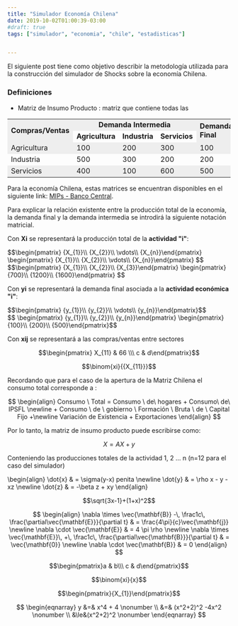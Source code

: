```yaml
---
title: "Simulador Economía Chilena"
date: 2019-10-02T01:00:39-03:00
#draft: true
tags: ["simulador", "economia", "chile", "estadisticas"]


---
```






El siguiente post tiene como objetivo describir la metodología
utilizada para la construcción del simulador de Shocks sobre la economía Chilena.
</p>
<!--more-->




<script type="text/javascript" src="https://cdnjs.cloudflare.com/ajax/libs/mathjax/2.7.1/MathJax.js?config=TeX-AMS-MML_HTMLorMML">
</script>

<h3>Definiciones</h3>

<style>
.zebra-striping tbody tr:nth-child(odd) {
  background: #eee;
}
</style>

<div class="ox-hugo-table zebra-striping sane-table">
<div></div>



* Matriz de Insumo Producto : matriz que contiene todas las 
<table>
	<tbody>
		<tr>
			<td rowspan="2"><b>Compras/Ventas</b></td>
			<td colspan="3"><b><center>Demanda Intermedia</center></b></td>
			<td rowspan="2"><b>Demanda Final</b></td>
			<td rowspan="2"><b>Producción Bruta</b></td>
		</tr>
		<tr>
			<td><b>Agricultura</b></td>
			<td><b>Industria</b></td>
			<td><b>Servicios</b></td>
		</tr>
		<tr>
			<td>Agricultura</td>
			<td>100</td>
			<td>200</td>
			<td>300</td>
			<td>100</td>
			<td>700</td>
		</tr>
		<tr>
			<td>Industria</td>
			<td>500</td>
			<td>300</td>
			<td>200</td>
			<td>200</td>
			<td>1200</td>
		</tr>
		<tr>
			<td>Servicios</td>
			<td>400</td>
			<td>100</td>
			<td>600</td>
			<td>500</td>
			<td>1600</td>
		</tr>
	</tbody>
</table>





Para la economía Chilena, estas matrices se encuentran disponibles en el siguiente link:  [MIPs - Banco Central](https://si3.bcentral.cl/estadisticas/Principal1/Informes/anuarioCCNN/index_anuario_CCNN_2018.html?chapterIdx=-1&curSubCat=-1 "Title").


Para explicar la relación existente entre la producción total de la economía, la demanda final y la demanda intermedia se introdirá la siguiente notación matricial.

Con **Xi** se representará la producción total de la **actividad "i"**: 



<div>$$\begin{pmatrix}
	{X_{1}}\\
	{X_{2}}\\
	\vdots\\
	{X_{n}}\end{pmatrix}
	\begin{pmatrix}
	{X_{1}}\\
	{X_{2}}\\
	\vdots\\
	{X_{n}}\end{pmatrix}
	$$
</div>

<div>$$\begin{pmatrix}
	{X_{1}}\\
	{X_{2}}\\
	{X_{3}}\end{pmatrix}
	\begin{pmatrix}
	{700}\\
	{1200}\\
	{1600}\end{pmatrix}
	$$
</div>



Con **yi** se representará la demanda final asociada a la **actividad económica "i"**:

<div>$$\begin{pmatrix}
	{y_{1}}\\
	{y_{2}}\\
	\vdots\\
	{y_{n}}\end{pmatrix}$$
</div>


<div>$$
	\begin{pmatrix}
	{y_{1}}\\
	{y_{2}}\\
	{y_{n}}\end{pmatrix}
	\begin{pmatrix}
	{100}\\
	{200}\\
	{500}\end{pmatrix}$$
</div>


Con **xij** se representará a las compras/ventas entre sectores

$$\begin{pmatrix} X_{11} & 66 \\\ c & d\end{pmatrix}$$

$$\binom{xi}{{X_{11}}}$$



Recordando que para el caso de la apertura de la Matriz Chilena el consumo total corresponde a :



$$
	\begin{align}
	Consumo \ Total = Consumo \ de\ hogares + Consumo\ de\ IPSFL  \newline + 
	Consumo \ de \ gobierno \ Formación \ Bruta \ de \ Capital Fijo +\newline  
	Variación de Existencia + Exportaciones
	\end{align}
$$


Por lo tanto, la matriz de insumo producto puede escribirse como:

$$X = AX + y $$

Conteniendo las producciones totales de la actividad 1, 2 ... n (n=12 para el caso del simulador)








\begin{align}
\dot{x} & = \sigma(y-x) penita \newline
\dot{y} & = \rho x - y - xz \newline
\dot{z} & = -\beta z + xy
\end{align}


$$\sqrt{3x-1}+(1+x)^2$$


$$
\begin{align}
  \nabla \times \vec{\mathbf{B}} -\, \frac1c\, \frac{\partial\vec{\mathbf{E}}}{\partial t} & = \frac{4\pi}{c}\vec{\mathbf{j}} \newline
  \nabla \cdot \vec{\mathbf{E}} & = 4 \pi \rho \newline
  \nabla \times \vec{\mathbf{E}}\, +\, \frac1c\, \frac{\partial\vec{\mathbf{B}}}{\partial t} & = \vec{\mathbf{0}} \newline
  \nabla \cdot \vec{\mathbf{B}} & = 0
\end{align}
$$



$$\begin{pmatrix}a & b\\\ c & d\end{pmatrix}$$

$$\binom{xi}{x}$$





$$\begin{pmatrix}{X_{1}}\end{pmatrix}$$


$$
\begin{eqnarray} 
y &=& x^4 + 4      \nonumber \\
  &=& (x^2+2)^2 -4x^2 \nonumber \\
  &\le&(x^2+2)^2    \nonumber
\end{eqnarray} 
$$
